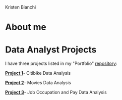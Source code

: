 Kristen Bianchi
# About me
# Data Analyst Projects
I have three projects listed in my "Portfolio" [repository](https://github.com/Scara98/Portfolio/tree/main):

   
  
  **[Project 1](https://github.com/Scara98/Portfolio/blob/main/Project%201.md)**- Citibike Data Analysis

  
  
  

  


 **[Project 2](https://github.com/Scara98/Portfolio/blob/main/Project%202.md)**- Movies Data Analysis

 
 

 



   
   **[Project 3](https://github.com/Scara98/Portfolio/blob/main/Project%203%.md)**- Job Occupation and Pay Data Analysis
   
 
   
  




